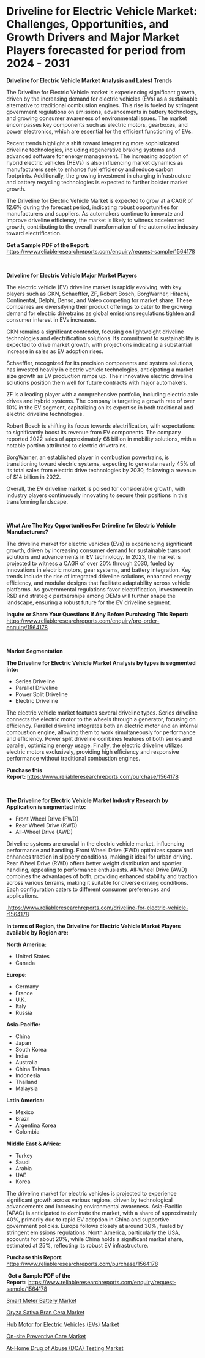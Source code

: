 <p><h1>Driveline for Electric Vehicle Market: Challenges, Opportunities, and Growth Drivers and Major Market Players forecasted for period from 2024 - 2031</h1></p><p><strong>Driveline for Electric Vehicle Market Analysis and Latest Trends</strong></p>
<p><p>The Driveline for Electric Vehicle market is experiencing significant growth, driven by the increasing demand for electric vehicles (EVs) as a sustainable alternative to traditional combustion engines. This rise is fueled by stringent government regulations on emissions, advancements in battery technology, and growing consumer awareness of environmental issues. The market encompasses key components such as electric motors, gearboxes, and power electronics, which are essential for the efficient functioning of EVs.</p><p>Recent trends highlight a shift toward integrating more sophisticated driveline technologies, including regenerative braking systems and advanced software for energy management. The increasing adoption of hybrid electric vehicles (HEVs) is also influencing market dynamics as manufacturers seek to enhance fuel efficiency and reduce carbon footprints. Additionally, the growing investment in charging infrastructure and battery recycling technologies is expected to further bolster market growth.</p><p>The Driveline for Electric Vehicle Market is expected to grow at a CAGR of 12.6% during the forecast period, indicating robust opportunities for manufacturers and suppliers. As automakers continue to innovate and improve driveline efficiency, the market is likely to witness accelerated growth, contributing to the overall transformation of the automotive industry toward electrification.</p></p>
<p><strong>Get a Sample PDF of the Report:&nbsp;</strong> <a href="https://www.reliableresearchreports.com/enquiry/request-sample/1564178?utm_campaign=10&utm_medium=2&utm_source=Github&utm_content=ia&utm_term=03112024&utm_id=driveline-for-electric-vehicle">https://www.reliableresearchreports.com/enquiry/request-sample/1564178</a></p>
<p>&nbsp;</p>
<p><strong>Driveline for Electric Vehicle Major Market Players</strong></p>
<p><p>The electric vehicle (EV) driveline market is rapidly evolving, with key players such as GKN, Schaeffler, ZF, Robert Bosch, BorgWarner, Hitachi, Continental, Delphi, Denso, and Valeo competing for market share. These companies are diversifying their product offerings to cater to the growing demand for electric drivetrains as global emissions regulations tighten and consumer interest in EVs increases.</p><p>GKN remains a significant contender, focusing on lightweight driveline technologies and electrification solutions. Its commitment to sustainability is expected to drive market growth, with projections indicating a substantial increase in sales as EV adoption rises.</p><p>Schaeffler, recognized for its precision components and system solutions, has invested heavily in electric vehicle technologies, anticipating a market size growth as EV production ramps up. Their innovative electric driveline solutions position them well for future contracts with major automakers.</p><p>ZF is a leading player with a comprehensive portfolio, including electric axle drives and hybrid systems. The company is targeting a growth rate of over 10% in the EV segment, capitalizing on its expertise in both traditional and electric driveline technologies.</p><p>Robert Bosch is shifting its focus towards electrification, with expectations to significantly boost its revenue from EV components. The company reported 2022 sales of approximately €8 billion in mobility solutions, with a notable portion attributed to electric drivetrains.</p><p>BorgWarner, an established player in combustion powertrains, is transitioning toward electric systems, expecting to generate nearly 45% of its total sales from electric drive technologies by 2030, following a revenue of $14 billion in 2022.</p><p>Overall, the EV driveline market is poised for considerable growth, with industry players continuously innovating to secure their positions in this transforming landscape.</p></p>
<p>&nbsp;</p>
<p><strong>What Are The Key Opportunities For Driveline for Electric Vehicle Manufacturers?</strong></p>
<p><p>The driveline market for electric vehicles (EVs) is experiencing significant growth, driven by increasing consumer demand for sustainable transport solutions and advancements in EV technology. In 2023, the market is projected to witness a CAGR of over 20% through 2030, fueled by innovations in electric motors, gear systems, and battery integration. Key trends include the rise of integrated driveline solutions, enhanced energy efficiency, and modular designs that facilitate adaptability across vehicle platforms. As governmental regulations favor electrification, investment in R&D and strategic partnerships among OEMs will further shape the landscape, ensuring a robust future for the EV driveline segment.</p></p>
<p><strong>Inquire or Share Your Questions If Any Before Purchasing This Report:</strong> <a href="https://www.reliableresearchreports.com/enquiry/pre-order-enquiry/1564178?utm_campaign=10&utm_medium=2&utm_source=Github&utm_content=ia&utm_term=03112024&utm_id=driveline-for-electric-vehicle">https://www.reliableresearchreports.com/enquiry/pre-order-enquiry/1564178</a></p>
<p>&nbsp;</p>
<p><strong>Market Segmentation</strong></p>
<p><strong>The Driveline for Electric Vehicle Market Analysis by types is segmented into:</strong></p>
<p><ul><li>Series Driveline</li><li>Parallel Driveline</li><li>Power Split Driveline</li><li>Electric Driveline</li></ul></p>
<p><p>The electric vehicle market features several driveline types. Series driveline connects the electric motor to the wheels through a generator, focusing on efficiency. Parallel driveline integrates both an electric motor and an internal combustion engine, allowing them to work simultaneously for performance and efficiency. Power split driveline combines features of both series and parallel, optimizing energy usage. Finally, the electric driveline utilizes electric motors exclusively, providing high efficiency and responsive performance without traditional combustion engines.</p></p>
<p><strong>Purchase this Report:&nbsp;</strong><a href="https://www.reliableresearchreports.com/purchase/1564178?utm_campaign=10&utm_medium=2&utm_source=Github&utm_content=ia&utm_term=03112024&utm_id=driveline-for-electric-vehicle">https://www.reliableresearchreports.com/purchase/1564178</a></p>
<p>&nbsp;</p>
<p><strong>The Driveline for Electric Vehicle Market Industry Research by Application is segmented into:</strong></p>
<p><ul><li>Front Wheel Drive (FWD)</li><li>Rear Wheel Drive (RWD)</li><li>All-Wheel Drive (AWD)</li></ul></p>
<p><p>Driveline systems are crucial in the electric vehicle market, influencing performance and handling. Front Wheel Drive (FWD) optimizes space and enhances traction in slippery conditions, making it ideal for urban driving. Rear Wheel Drive (RWD) offers better weight distribution and sportier handling, appealing to performance enthusiasts. All-Wheel Drive (AWD) combines the advantages of both, providing enhanced stability and traction across various terrains, making it suitable for diverse driving conditions. Each configuration caters to different consumer preferences and applications.</p></p>
<p><a href="https://www.reliableresearchreports.com/driveline-for-electric-vehicle-r1564178?utm_campaign=10&utm_medium=2&utm_source=Github&utm_content=ia&utm_term=03112024&utm_id=driveline-for-electric-vehicle">&nbsp;https://www.reliableresearchreports.com/driveline-for-electric-vehicle-r1564178</a></p>
<p><strong>In terms of Region, the Driveline for Electric Vehicle Market Players available by Region are:</strong></p>
<p>
    <p> <strong> North America: </strong>
        <ul>
            <li>United States</li>
            <li>Canada</li>
        </ul>
        </p> 
    <p> <strong> Europe: </strong>
        <ul>
            <li>Germany</li>
            <li>France</li>
            <li>U.K.</li>
            <li>Italy</li>
            <li>Russia</li>
        </ul>
        </p> 
    <p> <strong> Asia-Pacific: </strong>
        <ul>
            <li>China</li>
            <li>Japan</li>
            <li>South Korea</li>
            <li>India</li>
            <li>Australia</li>
            <li>China Taiwan</li>
            <li>Indonesia</li>
            <li>Thailand</li>
            <li>Malaysia</li>
        </ul>
        </p> 
    <p> <strong> Latin America: </strong>
        <ul>
            <li>Mexico</li>
            <li>Brazil</li>
            <li>Argentina Korea</li>
            <li>Colombia</li>
        </ul>
        </p> 
    <p> <strong> Middle East & Africa: </strong>
        <ul>
            <li>Turkey</li>
            <li>Saudi</li>
            <li>Arabia</li>
            <li>UAE</li>
            <li>Korea</li>
        </ul>
    </p>
    </p>
<p><p>The driveline market for electric vehicles is projected to experience significant growth across various regions, driven by technological advancements and increasing environmental awareness. Asia-Pacific (APAC) is anticipated to dominate the market, with a share of approximately 40%, primarily due to rapid EV adoption in China and supportive government policies. Europe follows closely at around 30%, fueled by stringent emissions regulations. North America, particularly the USA, accounts for about 20%, while China holds a significant market share, estimated at 25%, reflecting its robust EV infrastructure.</p></p>
<p><strong>Purchase this Report: </strong><a href="https://www.reliableresearchreports.com/purchase/1564178?utm_campaign=10&utm_medium=2&utm_source=Github&utm_content=ia&utm_term=03112024&utm_id=driveline-for-electric-vehicle">https://www.reliableresearchreports.com/purchase/1564178</a></p>
<p>&nbsp;<strong>Get a Sample PDF of the Report:&nbsp;&nbsp;</strong><a href="https://www.reliableresearchreports.com/enquiry/request-sample/1564178?utm_campaign=10&utm_medium=2&utm_source=Github&utm_content=ia&utm_term=03112024&utm_id=driveline-for-electric-vehicle">https://www.reliableresearchreports.com/enquiry/request-sample/1564178</a></p>
<p><strong></strong></p>
<p><p><a href="https://www.linkedin.com/pulse/deep-dive-smart-meter-battery-market-itstrends-segmentation-skfce?utm_campaign=10&utm_medium=2&utm_source=Github&utm_content=ia&utm_term=03112024&utm_id=driveline-for-electric-vehicle">Smart Meter Battery Market</a></p><p><a href="https://www.linkedin.com/pulse/strategic-roadmap-success-global-oryza-sativa-bran-cera-avkie?utm_campaign=10&utm_medium=2&utm_source=Github&utm_content=ia&utm_term=03112024&utm_id=driveline-for-electric-vehicle">Oryza Sativa Bran Cera Market</a></p><p><a href="https://github.com/JubayerMia832/Market-Research-Report-List-1/blob/main/hub-motor-for-electric-vehicles-evs-market.md?utm_campaign=10&utm_medium=2&utm_source=Github&utm_content=ia&utm_term=03112024&utm_id=driveline-for-electric-vehicle">Hub Motor for Electric Vehicles (EVs) Market</a></p><p><a href="https://issuu.com/reportprime-2/docs/on-site-preventive-care-market-size_e51a9aab6f19e7?utm_campaign=10&utm_medium=2&utm_source=Github&utm_content=ia&utm_term=03112024&utm_id=driveline-for-electric-vehicle">On-site Preventive Care Market</a></p><p><a href="https://issuu.com/reportprime-2/docs/at-home-drug-of-abuse-doa-testing-m_2f673ce37ffe90?utm_campaign=10&utm_medium=2&utm_source=Github&utm_content=ia&utm_term=03112024&utm_id=driveline-for-electric-vehicle">At-Home Drug of Abuse (DOA) Testing Market</a></p></p>